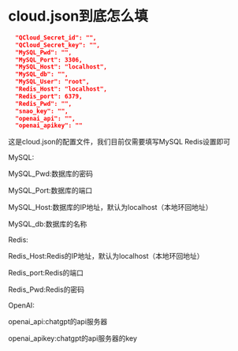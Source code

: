 # cloud.json到底怎么填
```json
  "QCloud_Secret_id": "",
  "QCloud_Secret_key": "",
  "MySQL_Pwd": "",
  "MySQL_Port": 3306,
  "MySQL_Host": "localhost",
  "MySQL_db": "",
  "MySQL_User": "root",
  "Redis_Host": "localhost",
  "Redis_port": 6379,
  "Redis_Pwd": "",
  "snao_key": "",
  "openai_api": "",
  "openai_apikey": ""
```

这是cloud.json的配置文件，我们目前仅需要填写MySQL Redis设置即可

MySQL:
    
MySQL_Pwd:数据库的密码

MySQL_Port:数据库的端口

MySQL_Host:数据库的IP地址，默认为localhost（本地环回地址）

MySQL_db:数据库的名称

Redis:

Redis_Host:Redis的IP地址，默认为localhost（本地环回地址）

Redis_port:Redis的端口

Redis_Pwd:Redis的密码

OpenAI:

openai_api:chatgpt的api服务器

openai_apikey:chatgpt的api服务器的key
